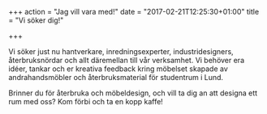 +++
action = "Jag vill vara med!"
date = "2017-02-21T12:25:30+01:00"
title = "Vi söker dig!"

+++


Vi söker just nu hantverkare, inredningsexperter, industridesigners, återbruksnördar och allt däremellan till vår verksamhet. Vi behöver era idéer, tankar och er kreativa feedback kring möbelset skapade av andrahandsmöbler och återbruksmaterial för studentrum i Lund.

Brinner du för återbruka och möbeldesign, och vill ta dig an att designa ett rum med oss? Kom förbi och ta en kopp kaffe!